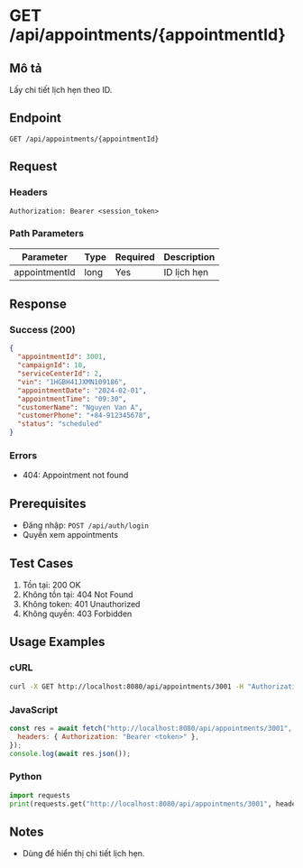 # GET /api/appointments/{appointmentId}

## Mô tả

Lấy chi tiết lịch hẹn theo ID.

## Endpoint

```
GET /api/appointments/{appointmentId}
```

## Request

### Headers

```
Authorization: Bearer <session_token>
```

### Path Parameters

| Parameter     | Type | Required | Description |
| ------------- | ---- | -------- | ----------- |
| appointmentId | long | Yes      | ID lịch hẹn |

## Response

### Success (200)

```json
{
  "appointmentId": 3001,
  "campaignId": 10,
  "serviceCenterId": 2,
  "vin": "1HGBH41JXMN109186",
  "appointmentDate": "2024-02-01",
  "appointmentTime": "09:30",
  "customerName": "Nguyen Van A",
  "customerPhone": "+84-912345678",
  "status": "scheduled"
}
```

### Errors

- 404: Appointment not found

## Prerequisites

- Đăng nhập: `POST /api/auth/login`
- Quyền xem appointments

## Test Cases

1. Tồn tại: 200 OK
2. Không tồn tại: 404 Not Found
3. Không token: 401 Unauthorized
4. Không quyền: 403 Forbidden

## Usage Examples

### cURL

```bash
curl -X GET http://localhost:8080/api/appointments/3001 -H "Authorization: Bearer <token>"
```

### JavaScript

```javascript
const res = await fetch("http://localhost:8080/api/appointments/3001", {
  headers: { Authorization: "Bearer <token>" },
});
console.log(await res.json());
```

### Python

```python
import requests
print(requests.get("http://localhost:8080/api/appointments/3001", headers={"Authorization":"Bearer <token>"}).json())
```

## Notes

- Dùng để hiển thị chi tiết lịch hẹn.

